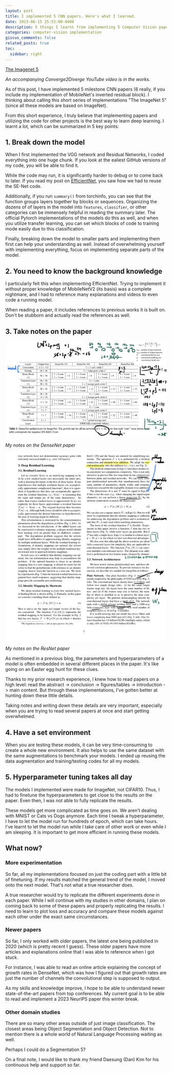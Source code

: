 ```yaml
---
layout: post
title: I implemented 5 CNN papers. Here's what I learned.
date: 2023-06-15 15:53:00-0400
description: 5 things I learnt from implementing 5 Computer Vision papers
categories: computer-vision implementation
giscus_comments: false
related_posts: true
toc:
  sidebar: right
---
```

[The Imagenet 5](https://github.com/boosungkim/milestone-cnn-model-implementations)

*An accompanying Converge2Diverge YouTube video is in the works.*

As of this post, I have implemented 5 milestone CNN papers (6 really, if you include my implementation of MobileNet's inverted residual block). I thinking about calling this short series of implementations "The ImageNet 5" (since all these models are based on ImageNet).

From this short experience, I truly believe that implementing papers and utilizing the code for other projects is the best way to learn deep learning. I learnt a lot, which can be summarized in 5 key points:

## 1. Break down the model
When I first implemented the VGG network and Residual Networks, I coded everything into one huge chunk. If you look at the ealiest GitHub versions of my code, you will be able to find it.

While the code may run, it is significantly harder to debug or to come back to later. If you read my post on [EfficientNet](/_posts/2023-06-15-efficientnet-implementation.md), you saw how we had to reuse the SE-Net code.

Additionally, if you run `summary()` from torchinfo, you can see that the function groups layers together by blocks or sequences. Organizing the dozens of of layers in the model into `features`, `classifier`, or other categories can be immensely helpful in reading the summary later. The official Pytorch implementations of the models do this as well, and when you utilize transfer learning, you can set which blocks of code to training mode easily due to this classification.

Finally, breaking down the model to smaller parts and implementing them first can help your understanding as well. Instead of overwhelming yourself with implementing everything, focus on implementing separate parts of the model.

## 2. You need to know the background knowledge
I particularly felt this when implementing EfficientNet. Trying to implement it without proper knowledge of MobileNetV2 (its basis) was a complete nightmare, and I had to reference many explanations and videos to even code a running model.

When reading a paper, it includes references to previous works it is built on. Don't be stubborn and actually read the references as well.

## 3. Take notes on the paper

<img src="../assets/img/blogs/2023-06-15-the-imagenet-5/notes-densenet.jpeg"  width="600" height="300">

<!-- ![image](/assets/img/blogs/2023-06-15-the-imagenet-5/notes-densenet.jpeg) -->
*My notes on the DenseNet paper*

<img src="../assets/img/blogs/2023-06-15-the-imagenet-5/notes-resnet.jpeg"  width="600">

<!-- ![image](/assets/img/blogs/2023-06-15-the-imagenet-5/notes-resnet.jpeg) -->
*My notes on the ResNet paper*

As mentioned in a previous blog, the parameters and hyperparameters of a model is often embedded in several different places in the paper. It's like going on an Easter egg hunt for these clues.

Thanks to my prior research experience, I knew how to read papers on a high level: read the abstract -> conclusion -> figures/tables -> introduction -> main content. But through these implementations, I've gotten better at hunting down these little details.

Taking notes and writing down these details are very important, especially when you are trying to read several papers at once and start getting overwhelmed.

## 4. Have a set environment
When you are testing these models, it can be very time-consuming to create a whole new environment. It also helps to use the same dataset with the same augmentations to benchmark your models. I ended up reusing the data augmentation and training/testing codes for all my models.

## 5. Hyperparameter tuning takes all day
The models I implemented were made for ImageNet, not CIFAR10. Thus, I had to finetune the hyperparameters to get close to the results on the paper. Even then, I was not able to fully replicate the results.

These models get more complicated as time goes on. We aren't dealing with MNIST or Cats vs Dogs anymore. Each time I tweak a hyperparameter, I have to let the model run for hundreds of epoch, which can take hours. I've learnt to let the model run while I take care of other work or even while I am sleeping. It is important to get more efficient in running these models.

## What now?
### More experimentation
So far, all my implementations focused on just the coding part with a little bit of finetuning. If my results matched the general trend of the model, I moved onto the next model. That's not what a true researcher does.

A true researcher would try to replicate the different experiments done in each paper. While I will continue with my studies in other domains, I plan on coming back to some of these papers and properly replicating the results. I need to learn to plot loss and accuracy and compare these models against each other under the exact same circumstances.

### Newer papers
So far, I only worked with older papers, the latest one being published in 2020 (which is pretty recent I guess). These older papers have more articles and explanations online that I was able to reference when I got stuck.

For instance, I was able to read an online article explaining the concept of growth rates in DenseNet, which was how I figured out that growth rates are just the number of channels the convolutional step is supposed to output.

As my skills and knowledge improve, I hope to be able to understand newer state-of-the-art papers from top conferences. My current goal is to be able to read and implement a 2023 NeurIPS paper this winter break.

### Other domain studies
There are so many other areas outside of just image classification. The closest areas being Object Segmentation and Object Detection. Not to mention there is a whole world of Natural Language Processing waiting as well.

Perhaps I could do a Segmentation 5?

On a final note, I would like to thank my friend Daesung (Dan) Kim for his continuous help and support so far.